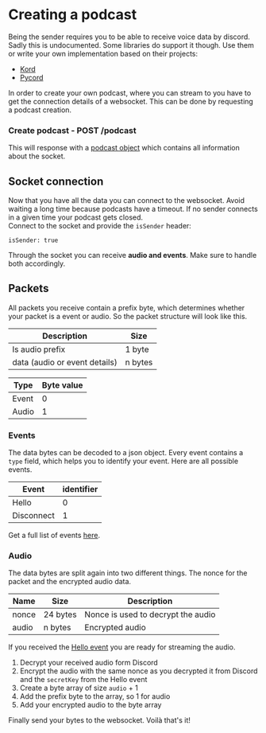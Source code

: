 # Creating a podcast

Being the sender requires you to be able to receive voice data by discord. Sadly this is undocumented. Some libraries do
support it though. Use them or write your own implementation based on their projects:

* [Kord](https://github.com/kordlib/kord)
* [Pycord](https://github.com/Pycord-Development/pycord)

In order to create your own podcast, where you can stream to you have to get the connection details of a websocket. This can
be done by requesting a podcast creation.

### Create podcast - POST /podcast

This will response with a [podcast object](../resources/podcast.md) which contains all information about the socket.

## Socket connection

Now that you have all the data you can connect to the websocket. Avoid waiting a long time because podcasts have a timeout.
If no sender connects in a given time your podcast gets closed.  
Connect to the socket and provide the `isSender` header:

```
isSender: true
```

Through the socket you can receive **audio and events**. Make sure to handle both accordingly.

## Packets

All packets you receive contain a prefix byte, which determines whether your packet is a event or audio.
So the packet structure will look like this.

| Description                     | Size    |
|---------------------------------|---------|
| Is audio prefix                 | 1 byte  |
| data   (audio or event details) | n bytes |

| Type  | Byte value |
|-------|------------|
| Event | 0          |
| Audio | 1          |

### Events

The data bytes can be decoded to a json object. Every event contains a `type` field, which helps you to identify your event.
Here are all possible events.

| Event      | identifier |
|------------|------------|
| Hello      | 0          |
| Disconnect | 1          |

Get a full list of events [here](../resources/events.md).

### Audio

The data bytes are split again into two different things. The nonce for the packet and the encrypted audio data.

| Name  | Size     | Description                        |
|-------|----------|------------------------------------|
| nonce | 24 bytes | Nonce is used to decrypt the audio |
| audio | n bytes  | Encrypted audio                    |

If you received the [Hello event](../resources/events.md#hello-event) you are ready for streaming the audio.

1. Decrypt your received audio form Discord
2. Encrypt the audio with the same nonce as you decrypted it from Discord and the `secretKey` from the Hello event
3. Create a byte array of size `audio` + 1
4. Add the prefix byte to the array, so 1 for audio
5. Add your encrypted audio to the byte array

Finally send your bytes to the websocket. Voilà that's it!